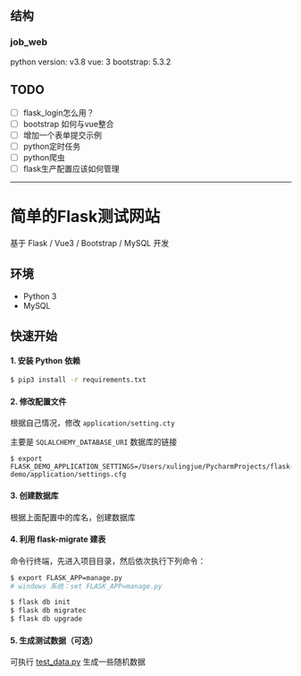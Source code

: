 
## 结构

### job_web
python version: v3.8
vue: 3
bootstrap: 5.3.2

## TODO
- [ ] flask_login怎么用？
- [ ] bootstrap 如何与vue整合
- [ ] 增加一个表单提交示例
- [ ] python定时任务
- [ ] python爬虫
- [ ] flask生产配置应该如何管理

-------------------

# 简单的Flask测试网站
基于 Flask / Vue3 / Bootstrap / MySQL 开发

## 环境
* Python 3
* MySQL

## 快速开始

#### 1. 安装 Python 依赖
```sh
$ pip3 install -r requirements.txt
```

#### 2. 修改配置文件

根据自己情况，修改 `application/setting.cty`

主要是 `SQLALCHEMY_DATABASE_URI` 数据库的链接

```shell
$ export FLASK_DEMO_APPLICATION_SETTINGS=/Users/xulingjue/PycharmProjects/flask-demo/application/settings.cfg
```

#### 3. 创建数据库

根据上面配置中的库名，创建数据库

#### 4. 利用 flask-migrate 建表

命令行终端，先进入项目目录，然后依次执行下列命令：

```sh
$ export FLASK_APP=manage.py
# windows 系统：set FLASK_APP=manage.py

$ flask db init
$ flask db migratec
$ flask db upgrade
```

#### 5. 生成测试数据（可选）

可执行 [test_data.py](https://github.com/zkqiang/job-web-demo/blob/master/data/test_data.py) 生成一些随机数据


